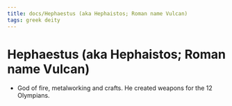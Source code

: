 ```yaml
---
title: docs/Hephaestus (aka Hephaistos; Roman name Vulcan)
tags: greek deity
---
```


# Hephaestus (aka Hephaistos; Roman name Vulcan) 
- God of fire, metalworking and crafts. He created weapons for the 12 Olympians.